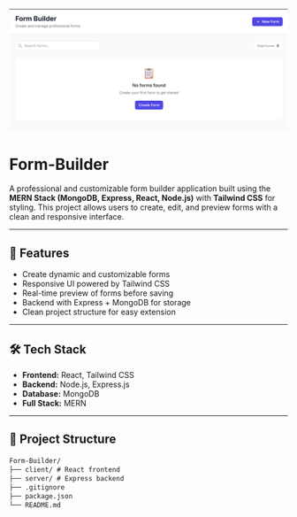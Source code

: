 ![Demo](https://github.com/Deeptiwakchaure/Form-Builder/blob/main/output/frontpage.png)
# Form-Builder

A professional and customizable form builder application built using the **MERN Stack (MongoDB, Express, React, Node.js)** with **Tailwind CSS** for styling. This project allows users to create, edit, and preview forms with a clean and responsive interface.

---

## 🚀 Features
- Create dynamic and customizable forms  
- Responsive UI powered by Tailwind CSS  
- Real-time preview of forms before saving  
- Backend with Express + MongoDB for storage  
- Clean project structure for easy extension  

---

## 🛠 Tech Stack

- **Frontend:** React, Tailwind CSS  
- **Backend:** Node.js, Express.js  
- **Database:** MongoDB  
- **Full Stack:** MERN  

---


## 📂 Project Structure
```
Form-Builder/
├── client/ # React frontend
├── server/ # Express backend
├── .gitignore
├── package.json
└── README.md
```
